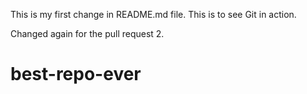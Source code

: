 This is my first change in README.md file.
This is to see Git in action.

Changed again for the pull request 2.
# best-repo-ever